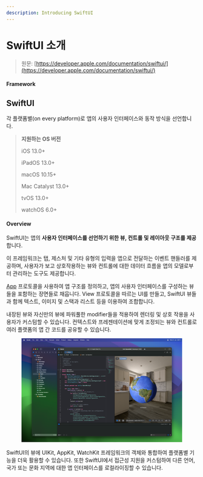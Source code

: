```yaml
---
description: Introducing SwiftUI
---
```


# SwiftUI 소개

> 원문: [https://developer.apple.com/documentation/swiftui/](https://developer.apple.com/documentation/swiftui/)

#### Framework

## SwiftUI

각 플랫폼별(on every platform)로 앱의 사용자 인터페이스와 동작 방식을 선언합니다.

> **지원하는 OS 버전**
>
> iOS 13.0+
>
> iPadOS 13.0+
>
> macOS 10.15+
>
> Mac Catalyst 13.0+
>
> tvOS 13.0+
>
> watchOS 6.0+

#### Overview

SwiftUI는 앱의 **사용자 인터페이스를 선언하기 위한 뷰, 컨트롤 및 레이아웃 구조를 제공**합니다.&#x20;

이 프레임워크는 탭, 제스처 및 기타 유형의 입력을 앱으로 전달하는 이벤트 핸들러를 제공하며, 사용자가 보고 상호작용하는 뷰와 컨트롤에 대한 데이터 흐름을 앱의 모델로부터 관리하는 도구도 제공합니다.

[App](app-structure/undefined/app.md) 프로토콜을 사용하여 앱 구조를 정의하고, 앱의 사용자 인터페이스를 구성하는 뷰들을 포함하는 장면들로 채웁니다. View 프로토콜을 따르는 UI를 만들고, SwiftUI 뷰들과 함께 텍스트, 이미지 및 스택과 리스트 등을 이용하여 조합합니다.

내장된 뷰와 자신만의 뷰에 파워풀한 modifier들을 적용하여 렌더링 및 상호 작용을 사용자가 커스텀할 수 있습니다. 컨텍스트와 프레젠테이션에 맞게 조정되는 뷰와 컨트롤로 여러 플랫폼의 앱 간 코드를 공유할 수 있습니다.

<figure><img src=".gitbook/assets/image (1).png" alt=""><figcaption></figcaption></figure>

SwiftUI의 뷰에 UIKit, AppKit, WatchKit 프레임워크의 객체와 통합하여 플랫폼별 기능을 더욱 활용할 수 있습니다. 또한 SwiftUI에서 접근성 지원을 커스텀하여 다른 언어, 국가 또는 문화 지역에 대한 앱 인터페이스를 로컬라이징할 수 있습니다.
